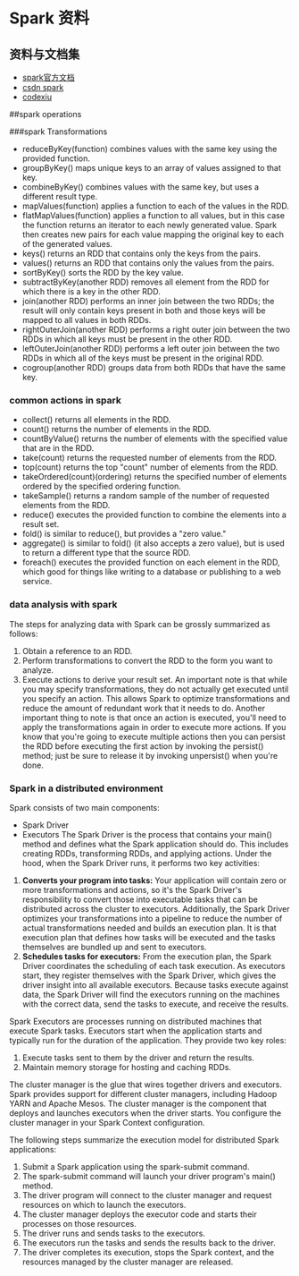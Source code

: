 # Spark 资料
## 资料与文档集
- [spark官方文档](http://spark.apache.org/)
- [csdn spark](http://spark.csdn.net/)
- [codexiu](http://www.codexiu.cn/spark/2/)

##spark operations

###spark Transformations
- reduceByKey(function) combines values with the same key using the provided function.
- groupByKey() maps unique keys to an array of values assigned to that key.
- combineByKey() combines values with the same key, but uses a different result type.
- mapValues(function) applies a function to each of the values in the RDD.
- flatMapValues(function) applies a function to all values, but in this case the function returns an iterator to each newly generated value.
Spark then creates new pairs for each value mapping the original key to each of the generated values.
- keys() returns an RDD that contains only the keys from the pairs.
- values() returns an RDD that contains only the values from the pairs.
- sortByKey() sorts the RDD by the key value.
- subtractByKey(another RDD) removes all element from the RDD for which there is a key in the other RDD.
- join(another RDD) performs an inner join between the two RDDs; the result will only contain keys present in both and those keys will be mapped to all values in both RDDs.
- rightOuterJoin(another RDD) performs a right outer join between the two RDDs in which all keys must be present in the other RDD.
- leftOuterJoin(another RDD) performs a left outer join between the two RDDs in which all of the keys must be present in the original RDD.
- cogroup(another RDD) groups data from both RDDs that have the same key.

### common actions in spark
- collect() returns all elements in the RDD.
- count() returns the number of elements in the RDD.
- countByValue() returns the number of elements with the specified value that are in the RDD.
- take(count) returns the requested number of elements from the RDD.
- top(count) returns the top "count" number of elements from the RDD.
- takeOrdered(count)(ordering) returns the specified number of elements ordered by the specified ordering function.
- takeSample() returns a random sample of the number of requested elements from the RDD.
- reduce() executes the provided function to combine the elements into a result set.
- fold() is similar to reduce(), but provides a "zero value."
- aggregate() is similar to fold() (it also accepts a zero value), but is used to return a different type that the source RDD.
- foreach() executes the provided function on each element in the RDD, which good for things like writing to a database or publishing to a web service.

### data analysis with spark
The steps for analyzing data with Spark can be grossly summarized as follows:

1. Obtain a reference to an RDD.
2. Perform transformations to convert the RDD to the form you want to analyze.
3. Execute actions to derive your result set.
An important note is that while you may specify transformations, they do not actually get executed until you specify an action.
This allows Spark to optimize transformations and reduce the amount of redundant work that it needs to do. Another important thing to note is that once an action is executed, you'll need to apply the transformations again in order to execute more actions.
If you know that you're going to execute multiple actions then you can persist the RDD before executing the first action by invoking the persist() method; just be sure to release it by invoking unpersist() when you're done.

### Spark in a distributed environment
Spark consists of two main components:

- Spark Driver
- Executors
The Spark Driver is the process that contains your main() method and defines what the Spark application should do.
 This includes creating RDDs, transforming RDDs, and applying actions. Under the hood, when the Spark Driver runs, it performs two key activities:

1. **Converts your program into tasks:** Your application will contain zero or more transformations and actions, so it's the Spark Driver's responsibility to convert those into executable tasks that can be distributed across the cluster to executors.
Additionally, the Spark Driver optimizes your transformations into a pipeline to reduce the number of actual transformations needed and builds an execution plan. It is that execution plan that defines how tasks will be executed and the tasks themselves are bundled up and sent to executors.
2. **Schedules tasks for executors:** From the execution plan, the Spark Driver coordinates the scheduling of each task execution. As executors start, they register themselves with the Spark Driver, which gives the driver insight into all available executors.
 Because tasks execute against data, the Spark Driver will find the executors running on the machines with the correct data, send the tasks to execute, and receive the results.

Spark Executors are processes running on distributed machines that execute Spark tasks. Executors start when the application starts and typically run for the duration of the application. They provide two key roles:

1. Execute tasks sent to them by the driver and return the results.
2. Maintain memory storage for hosting and caching RDDs.

The cluster manager is the glue that wires together drivers and executors. Spark provides support for different cluster managers, including Hadoop YARN and Apache Mesos. The cluster manager is the component that deploys and launches executors when the driver starts. You configure the cluster manager in your Spark Context configuration.

The following steps summarize the execution model for distributed Spark applications:

1. Submit a Spark application using the spark-submit command.
2. The spark-submit command will launch your driver program's main() method.
3. The driver program will connect to the cluster manager and request resources on which to launch the executors.
4. The cluster manager deploys the executor code and starts their processes on those resources.
5. The driver runs and sends tasks to the executors.
6. The executors run the tasks and sends the results back to the driver.
7. The driver completes its execution, stops the Spark context, and the resources managed by the cluster manager are released.
